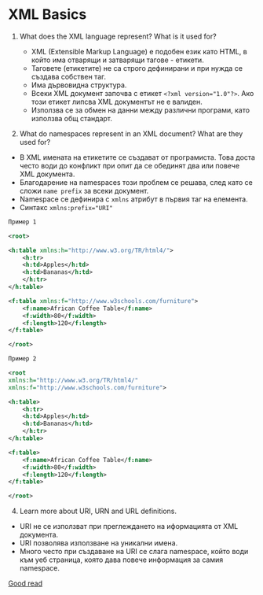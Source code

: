 # XML Basics

1. What does the XML language represent? What is it used for?
	-  XML (Extensible Markup Language) е подобен език като HTML,
	в който има отварящи и затварящи тагове - етикети.
	- Таговете (етикетите) не са строго дефинирани и при нужда се създава собствен таг.
	- Има дървовидна структура.
	- Всеки XML	документ започва с етикет `<?xml version="1.0"?>`. Ако този етикет
	липсва XML документът не е валиден.
	- Използва се за обмен на данни между различни програми, като използва общ стандарт.


3. What do namespaces represent in an XML document? What are they used for?
 - В XML имената на етикетите се създават от програмиста. Това доста често води до конфликт
 при опит да се обединят два или повече XML документа.
 - Благодарение на namespaces този проблем се решава, след като се сложи `name prefix` за всеки документ.
 - Namespace се дефинира с `xmlns` атрибут в първия таг на елемента.
 - Синтакс `xmlns:prefix="URI"`

```xml
Пример 1

<root>

<h:table xmlns:h="http://www.w3.org/TR/html4/">
	<h:tr>
	<h:td>Apples</h:td>
	<h:td>Bananas</h:td>
	</h:tr>
</h:table>

<f:table xmlns:f="http://www.w3schools.com/furniture">
	<f:name>African Coffee Table</f:name>
	<f:width>80</f:width>
	<f:length>120</f:length>
</f:table>

</root>
```

```xml
Пример 2

<root
xmlns:h="http://www.w3.org/TR/html4/"
xmlns:f="http://www.w3schools.com/furniture">

<h:table>
	<h:tr>
	<h:td>Apples</h:td>
	<h:td>Bananas</h:td>
	</h:tr>
</h:table>

<f:table>
	<f:name>African Coffee Table</f:name>
	<f:width>80</f:width>
	<f:length>120</f:length>
</f:table>

</root>
```


4. Learn more about URI, URN and URL definitions.
 - URI не се използват при преглеждането на иформацията от XML документа.
 - URI позволява използване на уникални имена.
 - Много често при създаване на URI се слага namespace, който води към уеб страница,
 която дава повече информация за самия namespace.

[Good read](https://stackoverflow.com/questions/12818957/namespace-prefix-for-childelements-in-xml-schema)